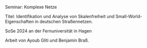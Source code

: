 Seminar: Komplexe Netze

Titel: Identifikation und Analyse von Skalenfreiheit und Small-World-Eigenschaften in deutschen Straßennetzen. 


SoSe 2024 an der Fernuniversität in Hagen

Arbeit von Ayoub Gliti und Benjamin Braß.